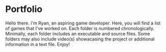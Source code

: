 # Portfolio

Hello there. I'm Ryan, an aspiring game developer. Here, you will find a list of games that I've worked on.
Each folder is numbered chronologically. Minimally, each folder includes an executable and source files.
Some folders may also include video(s) showacasing the project or additional information in a text file.
Enjoy!
